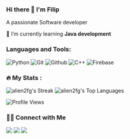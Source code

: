 ### Hi there 👋 I'm Filip

 A passionate Software developer
 
 🌱 I’m currently learning **Java development**

### Languages and Tools:
![Python](https://img.shields.io/badge/Python-14354C?&logo=python&logoColor=white)
![Git](https://img.shields.io/badge/GIT-E44C30?&logo=git&logoColor=white)
![Github](https://img.shields.io/badge/github-171515?&logo=github&logoColor=white)
![C++](https://img.shields.io/badge/c++-%2300599C.svg?&logo=c%2B%2B&logoColor=white)
![Firebase](https://img.shields.io/badge/firebase-ffa428?&logo=firebase&logoColor=white&fontColor=white)

### :fire: My Stats :
![alien2fg's Streak](https://github-readme-streak-stats.herokuapp.com/?user=alien2fg&theme=vue-dark&hide_border=true)
![alien2fg's Top Languages](https://github-readme-stats.vercel.app/api/top-langs/?username=alien2fg&theme=vue-dark&show_icons=true&hide_border=true&layout=compact)

![Profile Views](https://komarev.com/ghpvc/?username=alien2fg&color=green)

### 🤝🏻 Connect with Me
<a href="mailto:filipgnojek@gmail.com"><img src="https://img.shields.io/badge/filipgnojek@gmail.com-b23e2f?logo=gmail&logoColor=white"></a>
<a href="http://www.linkedin.com/in/filip-gnojek"><img src="https://img.shields.io/badge/Filip Gnojek-blue?logo=linkedin&logoColor=white"></a>
<a href="https://www.facebook.com/filip.gnojek.3"><img src="https://img.shields.io/badge/Filip Gnojek-1877F2?&logo=facebook&logoColor=white"></a>
